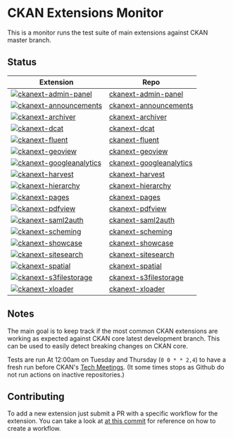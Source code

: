 # CKAN Extensions Monitor

This is a monitor runs the test suite of main extensions against CKAN master branch.

## Status

| Extension | Repo |
| --------- | ---- |
| [![ckanext-admin-panel](https://github.com/ckan/ckan-extensions-monitor/workflows/ckanext-admin-panel/badge.svg)](https://github.com/ckan/ckan-extensions-monitor/actions/workflows/.ckanext-admin-panel.yml) | [ckanext-admin-panel](https://github.com/mutantsan/ckanext-admin-panel)
| [![ckanext-announcements](https://github.com/ckan/ckan-extensions-monitor/workflows/ckanext-announcements/badge.svg)](https://github.com/ckan/ckan-extensions-monitor/actions/workflows/.ckanext-announcements.yml) | [ckanext-announcements](https://github.com/okfn/ckanext-announcements)
| [![ckanext-archiver](https://github.com/ckan/ckan-extensions-monitor/workflows/ckanext-archiver/badge.svg)](https://github.com/ckan/ckan-extensions-monitor/actions/workflows/.ckanext-archiver.yml) | [ckanext-archiver](https://github.com/ckan/ckanext-archiver)
| [![ckanext-dcat](https://github.com/ckan/ckan-extensions-monitor/workflows/ckanext-dcat/badge.svg)](https://github.com/ckan/ckan-extensions-monitor/actions/workflows/.ckanext-dcat.yml) | [ckanext-dcat](https://github.com/ckan/ckanext-dcat)
| [![ckanext-fluent](https://github.com/ckan/ckan-extensions-monitor/workflows/ckanext-fluent/badge.svg)](https://github.com/ckan/ckan-extensions-monitor/actions/workflows/.ckanext-fluent.yml) | [ckanext-fluent](https://github.com/ckan/ckanext-fluent)
| [![ckanext-geoview](https://github.com/ckan/ckan-extensions-monitor/workflows/ckanext-geoview/badge.svg)](https://github.com/ckan/ckan-extensions-monitor/actions/workflows/.ckanext-geoview.yml) | [ckanext-geoview](https://github.com/ckan/ckanext-geoview)
| [![ckanext-googleanalytics](https://github.com/ckan/ckan-extensions-monitor/workflows/ckanext-googleanalytics/badge.svg)](https://github.com/ckan/ckan-extensions-monitor/actions/workflows/.ckanext-googleanalytics.yml) | [ckanext-googleanalytics](https://github.com/ckan/ckanext-googleanalytics)
| [![ckanext-harvest](https://github.com/ckan/ckan-extensions-monitor/workflows/ckanext-harvest/badge.svg)](https://github.com/ckan/ckan-extensions-monitor/actions/workflows/.ckanext-harvest.yml) | [ckanext-harvest](https://github.com/ckan/ckanext-harvest)
| [![ckanext-hierarchy](https://github.com/ckan/ckan-extensions-monitor/workflows/ckanext-hierarchy/badge.svg)](https://github.com/ckan/ckan-extensions-monitor/actions/workflows/.ckanext-hierarchy.yml) | [ckanext-hierarchy](https://github.com/ckan/ckanext-hierarchy)
| [![ckanext-pages](https://github.com/ckan/ckan-extensions-monitor/workflows/ckanext-pages/badge.svg)](https://github.com/ckan/ckan-extensions-monitor/actions/workflows/.ckanext-pages.yml) | [ckanext-pages](https://github.com/ckan/ckanext-pages)
| [![ckanext-pdfview](https://github.com/ckan/ckan-extensions-monitor/workflows/ckanext-pdfview/badge.svg)](https://github.com/ckan/ckan-extensions-monitor/actions/workflows/.ckanext-pdfview.yml) | [ckanext-pdfview](https://github.com/ckan/ckanext-pdfview)
| [![ckanext-saml2auth](https://github.com/ckan/ckan-extensions-monitor/workflows/ckanext-saml2auth/badge.svg)](https://github.com/ckan/ckan-extensions-monitor/actions/workflows/.ckanext-saml2auth.yml) | [ckanext-saml2auth](https://github.com/keitaroinc/ckanext-saml2auth)
| [![ckanext-scheming](https://github.com/ckan/ckan-extensions-monitor/workflows/ckanext-scheming/badge.svg)](https://github.com/ckan/ckan-extensions-monitor/actions/workflows/.ckanext-scheming.yml) | [ckanext-scheming](https://github.com/ckan/ckanext-scheming)
| [![ckanext-showcase](https://github.com/ckan/ckan-extensions-monitor/workflows/ckanext-showcase/badge.svg)](https://github.com/ckan/ckan-extensions-monitor/actions/workflows/.ckanext-showcase.yml) | [ckanext-showcase](https://github.com/ckan/ckanext-showcase)
| [![ckanext-sitesearch](https://github.com/ckan/ckan-extensions-monitor/workflows/ckanext-sitesearch/badge.svg)](https://github.com/ckan/ckan-extensions-monitor/actions/workflows/.ckanext-sitesearch.yml) | [ckanext-sitesearch](https://github.com/okfn/ckanext-sitesearch)
| [![ckanext-spatial](https://github.com/ckan/ckan-extensions-monitor/workflows/ckanext-spatial/badge.svg)](https://github.com/ckan/ckan-extensions-monitor/actions/workflows/.ckanext-spatial.yml) | [ckanext-spatial](https://github.com/ckan/ckanext-spatial)
| [![ckanext-s3filestorage](https://github.com/ckan/ckan-extensions-monitor/workflows/ckanext-s3filestorage/badge.svg)](https://github.com/ckan/ckan-extensions-monitor/actions/workflows/.ckanext-s3filestorage.yml) | [ckanext-s3filestorage](https://github.com/qld-gov-au/ckanext-s3filestore)
| [![ckanext-xloader](https://github.com/ckan/ckan-extensions-monitor/workflows/ckanext-xloader/badge.svg)](https://github.com/ckan/ckan-extensions-monitor/actions/workflows/.ckanext-xloader.yml) | [ckanext-xloader](https://github.com/ckan/ckanext-xloader)


## Notes

The main goal is to keep track if the most common CKAN extensions are working as expected against CKAN core latest development branch. This can be used to easily detect breaking changes on CKAN core.

Tests are run At 12:00am on Tuesday and Thursday (`0 0 * * 2,4`) to have a fresh run before CKAN's [Tech Meetings](https://github.com/ckan/ckan/wiki/Weekly-Developer-Meetings). (It some times stops as Github do not run actions on inactive repositories.)

## Contributing

To add a new extension just submit a PR with a specific workflow for the extension. You can take a look at [at this commit](542e0b27e659b93415b157ca013d302d4209db16) for reference on how to create a workflow.
